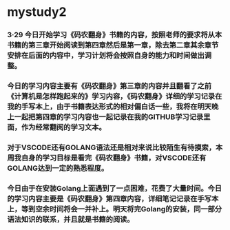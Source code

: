 # mystudy2
### 3·29 今日开始学习《码农翻身》书籍的内容，按照老师的要求将从本书籍的第三章开始阅读到第四章然后是第一章，除去第二章其余章节安排在后面的内容中，学习计划将会按照自身的能力和时间做出调整。
### 今日的学习内容主要有《码农翻身》第三章的内容并且翻看了之前《计算机是怎样跑起来的》学习内容，《码农翻身》详细的学习记录在我的手写本上，由于书籍表达形式的相对偏白话一些，我将在明天晚上一起把第四章的学习内容也一起记录在我的GITHUB学习记录里面，作为经常翻阅的学习文本。
### 对于VSCODE还有GOLANG语法还是相对来说比较陌生有待摸索，本周我自身的学习目标是看完《码农翻身》书籍，对VSCODE还有GOLANG达到一定的熟悉程度。
### 今日由于在安装Golang上面遇到了一点困难，花费了大量时间。今日的学习内容主要是《码农翻身》第四章内容，详细笔记记录在手写本上，等到空余时间将会一并补上。明天将完Golang的安装，同一部分语法知识的联系，并且就是书籍的阅读。
